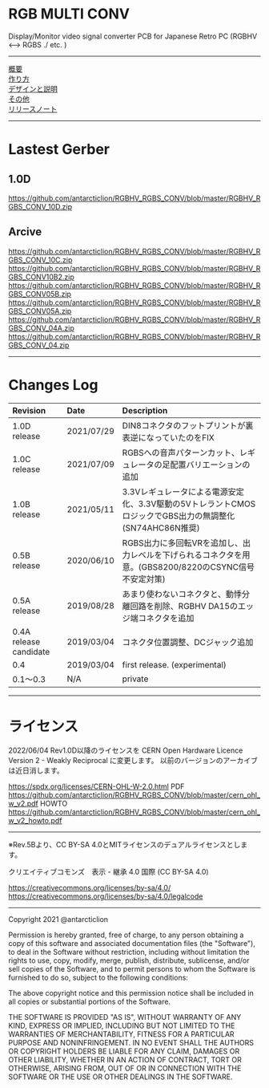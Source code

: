 # RGB MULTI CONV
Display/Monitor video signal converter PCB for Japanese Retro PC (RGBHV &lt;--> RGBS ./ etc. )

***
[概要](https://github.com/antarcticlion/RGBHV_RGBS_CONV/wiki)  
[作り方](https://github.com/antarcticlion/RGBHV_RGBS_CONV/wiki/How-to-make)  
[デザインと説明](https://github.com/antarcticlion/RGBHV_RGBS_CONV/wiki/Design)  
[その他](https://github.com/antarcticlion/RGBHV_RGBS_CONV/wiki/Miscellaneous)  
[リリースノート](https://github.com/antarcticlion/RGBHV_RGBS_CONV/wiki/Release-note)  

***
# Lastest Gerber
## 1.0D  
https://github.com/antarcticlion/RGBHV_RGBS_CONV/blob/master/RGBHV_RGBS_CONV_10D.zip

## Arcive
https://github.com/antarcticlion/RGBHV_RGBS_CONV/blob/master/RGBHV_RGBS_CONV_10C.zip
https://github.com/antarcticlion/RGBHV_RGBS_CONV/blob/master/RGBHV_RGBS_CONV10B2.zip
https://github.com/antarcticlion/RGBHV_RGBS_CONV/blob/master/RGBHV_RGBS_CONV05B.zip
https://github.com/antarcticlion/RGBHV_RGBS_CONV/blob/master/RGBHV_RGBS_CONV05A.zip
https://github.com/antarcticlion/RGBHV_RGBS_CONV/blob/master/RGBHV_RGBS_CONV_04A.zip  
https://github.com/antarcticlion/RGBHV_RGBS_CONV/blob/master/RGBHV_RGBS_CONV_04.zip  

  
***
# Changes Log  
| Revision | Date | Description |
|:---|:---|:---|
|1.0D release |2021/07/29 | DIN8コネクタのフットプリントが裏表逆になっていたのをFIX |
|1.0C release |2021/07/09 | RGBSへの音声パターンカット、レギュレータの足配置バリエーションの追加 |
|1.0B release |2021/05/11 | 3.3Vレギュレータによる電源安定化、3.3V駆動の5VトレラントCMOSロジックでGBS出力の無調整化(SN74AHC86N推奨) |
|0.5B release |2020/06/10 | RGBS出力に多回転VRを追加し、出力レベルを下げられるコネクタを用意。(GBS8200/8220のCSYNC信号不安定対策) |
|0.5A release |2019/08/28 | あまり使わないコネクタと、動悸分離回路を削除、RGBHV DA15のエッジ端コネクタを追加 |
|0.4A release candidate |2019/03/04 | コネクタ位置調整、DCジャック追加 |
|0.4 |2019/03/04 | first release. (experimental) |
|0.1～0.3 | N/A | private |



***
# ライセンス

2022/06/04 
Rev1.0D以降のライセンスを CERN Open Hardware Licence Version 2 - Weakly Reciprocal に変更します。
以前のバージョンのアーカイブは近日消します。

https://spdx.org/licenses/CERN-OHL-W-2.0.html
PDF https://github.com/antarcticlion/RGBHV_RGBS_CONV/blob/master/cern_ohl_w_v2.pdf
HOWTO https://github.com/antarcticlion/RGBHV_RGBS_CONV/blob/master/cern_ohl_w_v2_howto.pdf

---

※Rev.5Bより、CC BY-SA 4.0とMITライセンスのデュアルライセンスとします。

クリエイティブコモンズ　表示 - 継承 4.0 国際 (CC BY-SA 4.0)

https://creativecommons.org/licenses/by-sa/4.0/  
https://creativecommons.org/licenses/by-sa/4.0/legalcode

---

Copyright 2021 @antarcticlion

Permission is hereby granted, free of charge, to any person obtaining a copy of this software and associated documentation files (the "Software"), to deal in the Software without restriction, including without limitation the rights to use, copy, modify, merge, publish, distribute, sublicense, and/or sell copies of the Software, and to permit persons to whom the Software is furnished to do so, subject to the following conditions:

The above copyright notice and this permission notice shall be included in all copies or substantial portions of the Software.

THE SOFTWARE IS PROVIDED "AS IS", WITHOUT WARRANTY OF ANY KIND, EXPRESS OR IMPLIED, INCLUDING BUT NOT LIMITED TO THE WARRANTIES OF MERCHANTABILITY, FITNESS FOR A PARTICULAR PURPOSE AND NONINFRINGEMENT. IN NO EVENT SHALL THE AUTHORS OR COPYRIGHT HOLDERS BE LIABLE FOR ANY CLAIM, DAMAGES OR OTHER LIABILITY, WHETHER IN AN ACTION OF CONTRACT, TORT OR OTHERWISE, ARISING FROM, OUT OF OR IN CONNECTION WITH THE SOFTWARE OR THE USE OR OTHER DEALINGS IN THE SOFTWARE.

